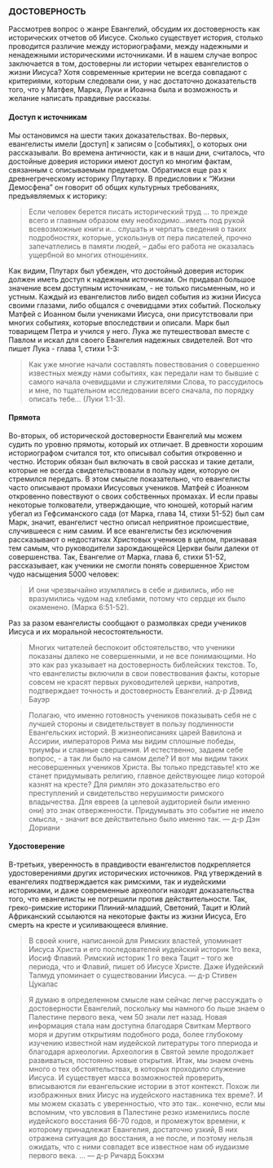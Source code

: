 ### ДОСТОВЕРНОСТЬ

Рассмотрев вопрос о жанре Евангелий, обсудим их достоверность как исторических отчетов об Иисусе.Сколько существует история, столько проводится различие между историографами, между надежными и ненадежными историческими источниками. И в нашем случае вопрос заключается в том, достоверны ли истории четырех евангелистов о жизни Иисуса? Хотя современные критерии не всегда совпадают с критериями, которым следовали они, у нас достаточно доказательств того, что у Матфея, Марка, Луки и Иоанна была и возможность и желание написать правдивые рассказы.


#### Доступ к источникам

Мы остановимся на шести таких доказательствах. Во-первых, евангелисты имели [доступ] к записям о [событиях], о которых они рассказывали. Во времена античности, как и в наши дни, считалось, что достойные доверия историки имеют доступ ко многим фактам, связанным с описываемым предметом.Обратимся еще раз к древнегреческому историку Плутарху. В предисловии к “Жизни Демосфена” он говорит об общих культурных требованиях, предъявляемых к историку:
 
> Если человек берется писать исторический труд … то прежде всего и главным образом ему необходимо…иметь под рукой всевозможные книги и… слушать и черпать сведения о таких подробностях, которые, ускользнув от пера писателей, прочно запечатлелись в памяти людей, – дабы его работа не оказалась ущербной во многих отношениях.

Как видим, Плутарх был убежден, что достойный доверия историк должен иметь доступ к надежным источникам. Он придавал большое значение всем доступным источникам, - не только письменным, но и устным.Каждый из евангелистов либо видел события из жизни Иисуса своими глазами, либо общался с очевидцами этих событий. Поскольку Матфей с Иоанном были учениками Иисуса, они присутствовали при многих событиях, которые впоследствии и описали. Марк был товарищем Петра и учился у него. Лука же путешествовал вместе с Павлом и искал для своего Евангелия надежных свидетелей.Вот что пишет Лука - глава 1, стихи 1-3:

> Как уже многие начали составлять повествования о совершенно известных между нами событиях, как передали нам то бывшие с самого начала очевидцами и служителями Слова, то рассудилось и мне, по тщательном исследовании всего сначала, по порядку описать тебе…
> (Луки 1:1-3).


#### Прямота

Во-вторых, об исторической достоверности Евангелий мы можем судить по уровню прямоты, который их отличает. В древности хорошим историографом считался тот, кто описывал события откровенно и честно. Историк обязан был включать в свой рассказ и такие детали, которые не всегда свидетельствовали в пользу идеи, которую он стремился передать.В этом смысле показательно, что евангелисты часто описывают промахи Иисусовых учеников. Матфей с Иоанном откровенно повествуют о своих собственных промахах. И если правы некоторые толкователи, утверждающие, что юношей, который нагим убегал из Гефсиманского сада (от Марка, глава 14, стихи 51-52) был сам Марк, значит, евангелист честно описал неприятное происшествие, случившееся с ним самим. И все евангелисты без исключения рассказывают о недостатках Христовых учеников в целом, признавая тем самым, что руководители зарождающейся Церкви были далеки от совершенства.Так, Евангелие от Марка, глава 6, стихи 51-52, рассказывает, как ученики не смогли понять совершенное Христом чудо насыщения 5000 человек:

> И они чрезвычайно изумлялись в себе и дивились, ибо не вразумились чудом над хлебами, потому что сердце их было окаменено. (Марка 6:51-52).

Раз за разом евангелисты сообщают о размолвках среди учеников Иисуса и их моральной несостоятельности.

> Многих читателей беспокоит обстоятельство, что ученики показаны далеко не совершенными, и не все понимающими. Но это как раз указывает на достоверность библейских текстов. То, что евангелисты включили в свои повествования факты, которые совсем не красят первых руководителей церкви, напротив, подтверждает точность и достоверность Евангелий. д-р Дэвид Бауэр


> Полагаю, что именно готовность учеников показывать себя не с лучшей стороны и свидетельствует в пользу подлинности Евангельских историй.В жизнеописаниях царей Вавилона и Ассирии, императоров Рима мы видим сплошные победы, триумфы и славные свершения. И естественно, задаем себе вопрос, - а так ли было на самом деле?И вот мы видим таких несовершенных учеников Христа. Вы только представьте! кто же станет придумывать религию, главное действующее лицо которой казнят на кресте? Для римлян это доказательство его преступлений и свидетельство нерушимости римского владычества. Для евреев (а целевой аудиторией были именно они) это знак отверженности. Придумывать это событие не имело смысла, - значит все действительно было именно так. — д-р Дэн Дориани


#### Удостоверение

В-третьих, уверенность в правдивости евангелистов подкрепляется удостоверениями других исторических источников. Ряд утверждений в евангелиях подтверждается как римскими, так и иудейскими историками, и даже современные археологи находят доказательства того, что евангелисты не погрешили против действительности.
Так, греко-римские историки Плиний-младший, Светоний, Тацит и Юлий Африканский ссылаются на некоторые факты из жизни Иисуса, Его смерть на кресте и усиливающееся влияние.

> В своей книге, написанной для Римских властей, упоминает Иисуса Христа и его последователей иудейский историк 1го века, Иосиф Флавий. Римский историк 1 го века Тацит – того же периода, что и Флавий, пишет об Иисусе Христе. Даже Иудейский Талмуд упоминает о существовании Иисуса.— д-р Стивен Цукалас


> Я думаю в определенном смысле нам сейчас легче рассуждать о достоверности Евангелий, поскольку мы намного бо льше знаем о Палестине первого века, чем 50 знали лет назад. Новая информация стала нам доступна благодаря Свиткам Мертвого моря и другим открытиям подобного рода, более глубокому изучению известной нам иудейской литературы того ппериода и благодаря археологии. Археология в Святой земле продолжает развиваться, постоянно новые открытия. Итак, мы знаем очень много о тех обстоятельствах, в которых проходило служение Иисуса. И существует масса возможностей проверить, вписываются ли евангельские истории в этот контекст. Похож ли изображнных вних Иисус на иудейского наставника тех време?. И мы можем сказать с уверенностью, что это так.. конечно, если мы вспомним, что увсловия в Палестине резко изменились после иудейского восстания 66-70 годов, и промежуток времени, к которому принадлежат Евангелия, достаточно узкий, В них отражена ситуация до восстания, а не после, и поэтому нельзя ожидать, что с ними совпадет все известное нам об иудаизме первого века. … — д-р Ричард Бокхэм
